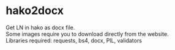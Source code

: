 # hako2docx  
Get LN in hako as docx file.  
Some images require you to download directly from the website.  
Libraries required: requests, bs4, docx, PIL, validators
